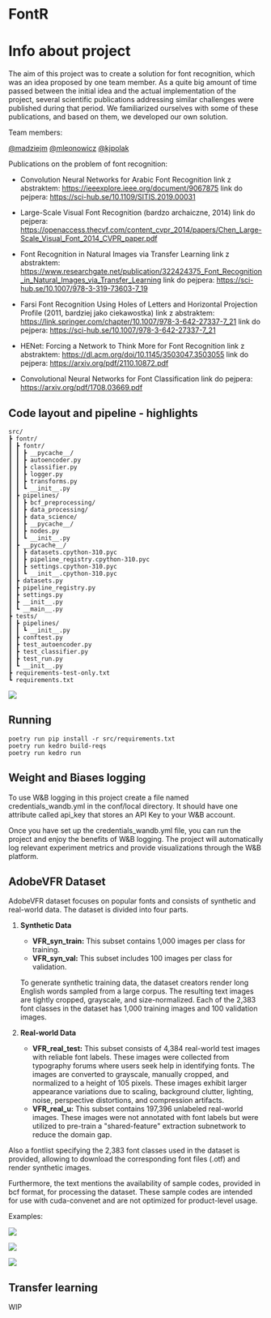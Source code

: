 # **FontR**

# **Info about project**

The aim of this project was to create a solution for font recognition, which was an idea proposed by one team member. As a quite big amount of time passed between the initial idea and the actual implementation of the project, several scientific publications addressing similar challenges were published during that period. We familiarized ourselves with some of these publications, and based on them, we developed our own solution.

Team members:

[@madziejm](https://github.com/madziejm)
[@mleonowicz](https://github.com/mleonowicz)
[@kjpolak](https://github.com/kjpolak)

Publications on the problem of font recognition:

- Convolution Neural Networks for Arabic Font Recognition
link z abstraktem: https://ieeexplore.ieee.org/document/9067875
link do pejpera: https://sci-hub.se/10.1109/SITIS.2019.00031

- Large-Scale Visual Font Recognition (bardzo archaiczne, 2014)
link do pejpera: https://openaccess.thecvf.com/content_cvpr_2014/papers/Chen_Large-Scale_Visual_Font_2014_CVPR_paper.pdf

- Font Recognition in Natural Images via Transfer Learning
link z abstraktem: https://www.researchgate.net/publication/322424375_Font_Recognition_in_Natural_Images_via_Transfer_Learning
link do pejpera: https://sci-hub.se/10.1007/978-3-319-73603-7_19

- Farsi Font Recognition Using Holes of Letters and Horizontal Projection Profile (2011, bardziej jako ciekawostka)
link z abstraktem: https://link.springer.com/chapter/10.1007/978-3-642-27337-7_21
link do pejpera: https://sci-hub.se/10.1007/978-3-642-27337-7_21

- HENet: Forcing a Network to Think More for Font Recognition
link z abstraktem: https://dl.acm.org/doi/10.1145/3503047.3503055
link do pejpera: https://arxiv.org/pdf/2110.10872.pdf

- Convolutional Neural Networks for Font Classification
link do pejpera: https://arxiv.org/pdf/1708.03669.pdf

## **Code layout and pipeline** - highlights

```
src/
┣ fontr/
┃ ┣ fontr/
┃ ┃ ┣ __pycache__/
┃ ┃ ┣ autoencoder.py
┃ ┃ ┣ classifier.py
┃ ┃ ┣ logger.py
┃ ┃ ┣ transforms.py
┃ ┃ ┗ __init__.py
┃ ┣ pipelines/
┃ ┃ ┣ bcf_preprocessing/
┃ ┃ ┣ data_processing/
┃ ┃ ┣ data_science/
┃ ┃ ┣ __pycache__/
┃ ┃ ┣ nodes.py
┃ ┃ ┗ __init__.py
┃ ┣ __pycache__/
┃ ┃ ┣ datasets.cpython-310.pyc
┃ ┃ ┣ pipeline_registry.cpython-310.pyc
┃ ┃ ┣ settings.cpython-310.pyc
┃ ┃ ┗ __init__.cpython-310.pyc
┃ ┣ datasets.py
┃ ┣ pipeline_registry.py
┃ ┣ settings.py
┃ ┣ __init__.py
┃ ┗ __main__.py
┣ tests/
┃ ┣ pipelines/
┃ ┃ ┗ __init__.py
┃ ┣ conftest.py
┃ ┣ test_autoencoder.py
┃ ┣ test_classifier.py
┃ ┣ test_run.py
┃ ┗ __init__.py
┣ requirements-test-only.txt
┗ requirements.txt
```
![](https://hackmd.io/_uploads/rkT23Owvh.png)



## **Running**

```
poetry run pip install -r src/requirements.txt
poetry run kedro build-reqs
poetry run kedro run
```

## **Weight and Biases logging**
To use W&B logging in this project create a file named credentials_wandb.yml in the conf/local directory. It should have one attribute called api_key that stores an API Key to your W&B account.

Once you have set up the credentials_wandb.yml file, you can run the project and enjoy the benefits of W&B logging. The project will automatically log relevant experiment metrics and provide visualizations through the W&B platform.



## **AdobeVFR Dataset**

AdobeVFR dataset focuses on popular fonts and consists of synthetic and real-world data. The dataset is divided into four parts.

1. **Synthetic Data**
   - **VFR_syn_train:** This subset contains 1,000 images per class for training.
   - **VFR_syn_val:** This subset includes 100 images per class for validation.
   
   To generate synthetic training data, the dataset creators render long English words sampled from a large corpus. The resulting text images are tightly cropped, grayscale, and size-normalized. Each of the 2,383 font classes in the dataset has 1,000 training images and 100 validation images.

2. **Real-world Data**
   - **VFR_real_test:** This subset consists of 4,384 real-world test images with reliable font labels. These images were collected from typography forums where users seek help in identifying fonts. The images are converted to grayscale, manually cropped, and normalized to a height of 105 pixels. These images exhibit larger appearance variations due to scaling, background clutter, lighting, noise, perspective distortions, and compression artifacts.
   - **VFR_real_u:** This subset contains 197,396 unlabeled real-world images. These images were not annotated with font labels but were utilized to pre-train a "shared-feature" extraction subnetwork to reduce the domain gap.

Also a fontlist specifying the 2,383 font classes used in the dataset is provided, allowing to download the corresponding font files (.otf) and render synthetic images.

Furthermore, the text mentions the availability of sample codes, provided in bcf format, for processing the dataset. These sample codes are intended for use with cuda-convenet and are not optimized for product-level usage.


Examples:

![](https://hackmd.io/_uploads/ByjFx_Dwh.png)

![](https://hackmd.io/_uploads/SyungOvvh.png)

![](https://hackmd.io/_uploads/BJ9ZWuvPh.png)


## **Transfer learning**
WIP
